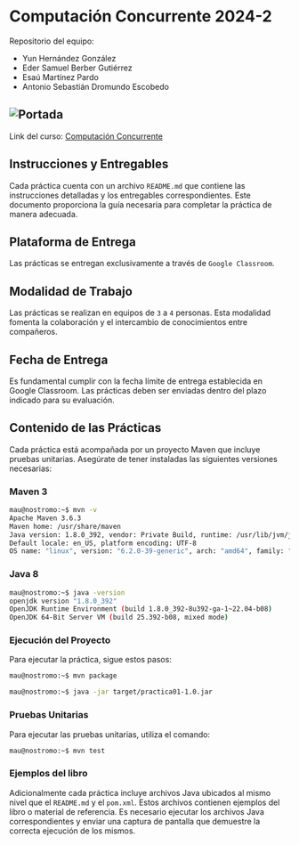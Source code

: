 # Computación Concurrente 2024-2

Repositorio del equipo:
- Yun Hernández González
- Eder Samuel Berber Gutiérrez
- Esaú Martínez Pardo
- Antonio Sebastián Dromundo Escobedo

![Portada](https://media.viajando.travel/p/7ea1656f17faec4796516c1f11c1905c/adjuntos/236/imagenes/000/676/0000676576/1200x0/smart/guayaquiljpg.jpg)
---

Link del curso: [Computación Concurrente](http://lya.fciencias.unam.mx/jloa/curso.compconcur.html)

## Instrucciones y Entregables

Cada práctica cuenta con un archivo `README.md` que contiene las instrucciones detalladas y los entregables correspondientes. Este documento proporciona la guía necesaria para completar la práctica de manera adecuada.

## Plataforma de Entrega

Las prácticas se entregan exclusivamente a través de `Google Classroom`.

## Modalidad de Trabajo

Las prácticas se realizan en equipos de `3` a `4` personas. Esta modalidad fomenta la colaboración y el intercambio de conocimientos entre compañeros.

## Fecha de Entrega

Es fundamental cumplir con la fecha límite de entrega establecida en Google Classroom. Las prácticas deben ser enviadas dentro del plazo indicado para su evaluación.

## Contenido de las Prácticas

Cada práctica está acompañada por un proyecto Maven que incluye pruebas unitarias. Asegúrate de tener instaladas las siguientes versiones necesarias:

### Maven 3
```bash
mau@nostromo:~$ mvn -v
Apache Maven 3.6.3
Maven home: /usr/share/maven
Java version: 1.8.0_392, vendor: Private Build, runtime: /usr/lib/jvm/java-8-openjdk-amd64/jre
Default locale: en_US, platform encoding: UTF-8
OS name: "linux", version: "6.2.0-39-generic", arch: "amd64", family: "unix"
```

### Java 8
```bash
mau@nostromo:~$ java -version
openjdk version "1.8.0_392"
OpenJDK Runtime Environment (build 1.8.0_392-8u392-ga-1~22.04-b08)
OpenJDK 64-Bit Server VM (build 25.392-b08, mixed mode)
```

### Ejecución del Proyecto
Para ejecutar la práctica, sigue estos pasos:

```bash
mau@nostromo:~$ mvn package

mau@nostromo:~$ java -jar target/practica01-1.0.jar
```

### Pruebas Unitarias

Para ejecutar las pruebas unitarias, utiliza el comando:
```bash
mau@nostromo:~$ mvn test
```

### Ejemplos del libro

Adicionalmente cada práctica incluye archivos Java ubicados al mismo nivel que el `README.md` y el `pom.xml`. Estos archivos contienen ejemplos del libro o material de referencia. Es necesario ejecutar los archivos Java correspondientes y enviar una captura de pantalla que demuestre la correcta ejecución de los mismos.
